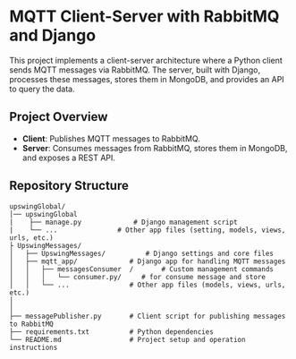 # MQTT Client-Server with RabbitMQ and Django

This project implements a client-server architecture where a Python client sends MQTT messages via RabbitMQ. 
The server, built with Django, processes these messages, stores them in MongoDB, and provides an API to query the data.

## Project Overview

- **Client**: Publishes MQTT messages to RabbitMQ.
- **Server**: Consumes messages from RabbitMQ, stores them in MongoDB, and exposes a REST API.

## Repository Structure

```plaintext
upswingGlobal/
│── upswingGlobal
|    ├── manage.py             # Django management script
|    └── ...               # Other app files (setting, models, views, urls, etc.)
├ UpswingMessages/
│   ├── UpswingMessages/          # Django settings and core files
│   ├── mqtt_app/             # Django app for handling MQTT messages
│   │   ├── messagesConsumer  /       # Custom management commands
│   │   │   └── consumer.py/     # for consume message and store
│   │   └── ...               # Other app files (models, views, urls, etc.)
│  
│
├── messagePublisher.py       # Client script for publishing messages to RabbitMQ
├── requirements.txt          # Python dependencies
└── README.md                 # Project setup and operation instructions

